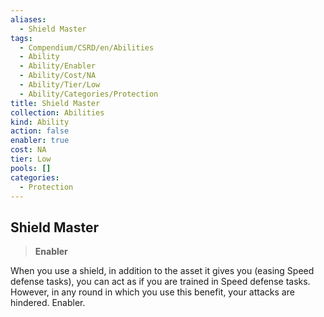 ```yaml
---
aliases:
  - Shield Master
tags:
  - Compendium/CSRD/en/Abilities
  - Ability
  - Ability/Enabler
  - Ability/Cost/NA
  - Ability/Tier/Low
  - Ability/Categories/Protection
title: Shield Master
collection: Abilities
kind: Ability
action: false
enabler: true
cost: NA
tier: Low
pools: []
categories:
  - Protection
---
```

## Shield Master  
>**Enabler**
  
When you use a shield, in addition to the asset it gives you (easing Speed defense tasks), you can act as if you are trained in Speed defense tasks. However, in any round in which you use this benefit, your attacks are hindered. Enabler.